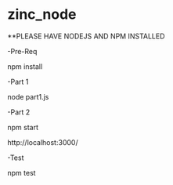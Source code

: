 # zinc_node

**PLEASE HAVE NODEJS AND NPM INSTALLED

-Pre-Req

  npm install

-Part 1

  node part1.js

-Part 2

  npm start

http://localhost:3000/

-Test

  npm test
